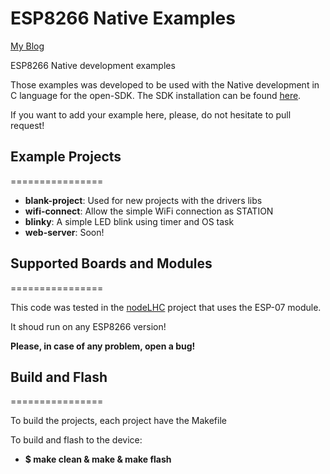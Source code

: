 # ESP8266 Native Examples

[My Blog](http://pedrominatel.com.br)

ESP8266 Native development examples

Those examples was developed to be used with the Native development in C language for the open-SDK.
The SDK installation can be found [here](https://github.com/pfalcon/esp-open-sdk).

If you want to add your example here, please, do not hesitate to pull request!

## Example Projects
================

* **blank-project**: Used for new projects with the drivers libs
* **wifi-connect**: Allow the simple WiFi connection as STATION
* **blinky**: A simple LED blink using timer and OS task
* **web-server**: Soon!
 
## Supported Boards and Modules
================

This code was tested in the [nodeLHC](https://hackaday.io/project/7763-nodelhc-esp8266-development-board) project that uses the ESP-07 module.

It shoud run on any ESP8266 version!

**Please, in case of any problem, open a bug!**

## Build and Flash
================

To build the projects, each project have the Makefile

To build and flash to the device:

* **$ make clean & make & make flash**
